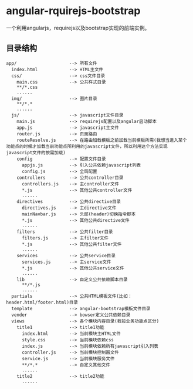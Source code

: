 # angular-rquirejs-bootstrap
一个利用angularjs，requirejs以及bootstrap实现的前端实例。

## 目录结构

    app/                    --> 所有文件
      index.html            --> HTML主文件
      css/                  --> css文件目录
        main.css            --> 公共样式目录
        **/*.css       
        ......
      img/                  --> 图片目录
        **/*.*       
        ......
      js/                   --> javascript文件目录
        main.js             --> requirejs配置以及angular启动脚本
        app.js              --> javascript主文件
        router.js           --> 页面路由
        routeResolve.js     --> 在路由加载模板之前加载当前模板所需(我想当进入某个功能点的时候才加载当前功能点所利用的javascript文件，所以利用这个方法实现javascript文件的按需加载)
        config              --> 配置文件目录
          appjs.js          --> 引入公共依赖javascript列表
          config.js         --> 全局配置
        controllers         --> 公共controller目录
          controllers.js    --> 主controller文件
          *.js              --> 其他公共controller文件
          ......
        directives          --> 公共directive目录
          directives.js     --> 主directive文件
          mainNavbar.js     --> 头部(header)切换指令脚本
          *.js              --> 其他公共directive文件
          ......
        filters             --> 公共filter目录
          filters.js        --> 主filter文件
          *.js              --> 其他公共filter文件
          ......
        services            --> 公共service目录
          services.js       --> 主service文件
          *.js              --> 其他公共service文件
          ......
        lib                 --> 自定义公共依赖脚本目录
          **/*.js
          ......
      partials              --> 公共HTML模板文件(比如：header.html/footer.html)目录
      template              --> angular-bootstrap模板文件目录
      vender                --> bowser定义公共依赖目录
      views                 --> 各个模块内容目录(我按业务功能点区分)
        title1              --> title1功能
          index.html        --> 当前模块主HTML文件
          style.css         --> 当前模块依赖css
          index.js          --> 当前模块依赖所有javascript引入列表
          controller.js     --> 当前模块控制器文件
          service.js        --> 当前模块服务文件
          **/*.*            --> 自定义其他文件
          ......
        title2              --> title2功能
          ......
